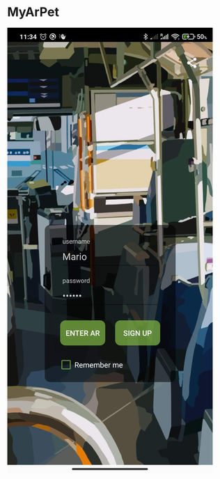 # MyArPet
![Sceen1](https://github.com/MiLLeRRain/MyArPet/blob/master/Screenshot_2021-10-24-11-34-22-890_com.google.ar.sceneform.samples.gltf.jpg)
